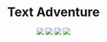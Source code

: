 <div align="center">

# Text Adventure

![](https://img.shields.io/badge/made_with-java-blue.svg?style=flat-square)
![](https://img.shields.io/badge/version-0.7.4_pre_alpha-blue)
![](https://img.shields.io/github/repo-size/Kesares/text-adventure)
![](https://tokei.rs/b1/github/Kesares/text-adventure?category=code)
</div>